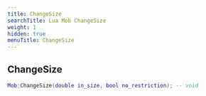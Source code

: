 ```yaml
---
title: ChangeSize
searchTitle: Lua Mob ChangeSize
weight: 1
hidden: true
menuTitle: ChangeSize
---
```

## ChangeSize
```lua
Mob:ChangeSize(double in_size, bool no_restriction); -- void
```